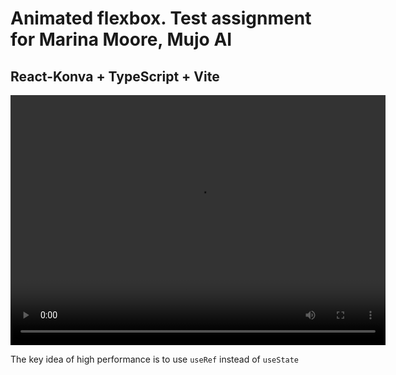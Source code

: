 # Animated flexbox. Test assignment for Marina Moore, Mujo AI

## React-Konva + TypeScript + Vite

<video width="600" height="400" controls>
  <source src="https://adil-upwork.web.app/marina-moore-ta/video.webm" type="video/webm">
</video>

The key idea of high performance is to use `useRef` instead of `useState`
